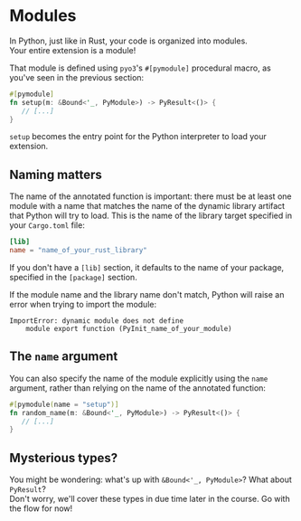 # Modules

In Python, just like in Rust, your code is organized into modules.\
Your entire extension is a module!

That module is defined using `pyo3`'s `#[pymodule]` procedural macro, as
you've seen in the previous section:

```rust
#[pymodule]
fn setup(m: &Bound<'_, PyModule>) -> PyResult<()> {
   // [...]
}
```

`setup` becomes the entry point for the Python interpreter to load your extension.

## Naming matters

The name of the annotated function is important: there must be at least one module with a name that matches the name of
the dynamic library artifact that Python will try to load.
This is the name of the library target specified in your `Cargo.toml` file:

```toml
[lib]
name = "name_of_your_rust_library"
```

If you don't have a `[lib]` section, it defaults to the name of your package,
specified in the `[package]` section.

If the module name and the library name don't match, Python will raise an error when trying to import the module:

```text
ImportError: dynamic module does not define 
    module export function (PyInit_name_of_your_module)
```

## The `name` argument

You can also specify the name of the module explicitly using the `name` argument,
rather than relying on the name of the annotated function:

```rust
#[pymodule(name = "setup")]
fn random_name(m: &Bound<'_, PyModule>) -> PyResult<()> {
   // [...]
}
```

## Mysterious types?

You might be wondering: what's up with `&Bound<'_, PyModule>`? What about `PyResult`?\
Don't worry, we'll cover these types in due time later in the course.
Go with the flow for now!
